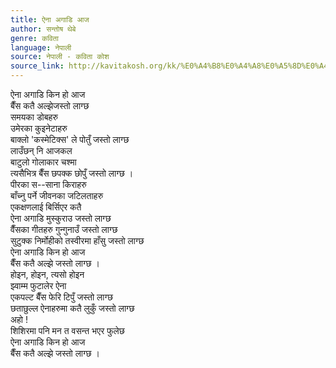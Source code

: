 ```yaml
---
title: ऐना अगाडि आज
author: सन्तोष थेबे
genre: कविता
language: नेपाली
source: नेपाली - कविता कोश
source_link: http://kavitakosh.org/kk/%E0%A4%B8%E0%A4%A8%E0%A5%8D%E0%A4%A4%E0%A5%8B%E0%A4%B7_%E0%A4%A5%E0%A5%87%E0%A4%AC%E0%A5%87
---
```


ऐना अगाडि किन हो आज  
बैँस कतै अल्झेजस्तो लाग्छ  
समयका डोबहरु  
उमेरका कुइनेटाहरु  
बाक्लो 'कस्मेटिक्स' ले पोतुँ जस्तो लाग्छ  
लाउँछन् नि आजकल  
बाटुलो गोलाकार चश्मा  
त्यसैभित्र बैँस छपक्क छोपुँ जस्तो लाग्छ ।  
पीरका स--साना किराहरु  
बाँच्नु पर्ने जीवनका जटिलताहरु  
एकक्षणलाई बिर्सिएर कतै  
ऐना अगाडि मुस्कुराउ जस्तो लाग्छ  
वैँसका गीतहरु गुन्गुनाउँ जस्तो लाग्छ  
सुटुक्क निर्मोहीको तस्वीरमा हाँसु जस्तो लाग्छ  
ऐना अगाडि किन हो आज  
बैँस कतै अल्झे जस्तो लाग्छ ।  
होइन, होइन, त्यसो होइन  
झ्वाम्म फुटालेर ऐना  
एकपल्ट बैँस फेरि टिपुँ जस्तो लाग्छ  
छताछुल्ल ऐनाहरुमा कतै लुकुँ जस्तो लाग्छ  
अहो !  
शिशिरमा पनि मन त वसन्त भएर फुलेछ  
ऐना अगाडि किन हो आज  
बैँस कतै अल्झे जस्तो लाग्छ ।
